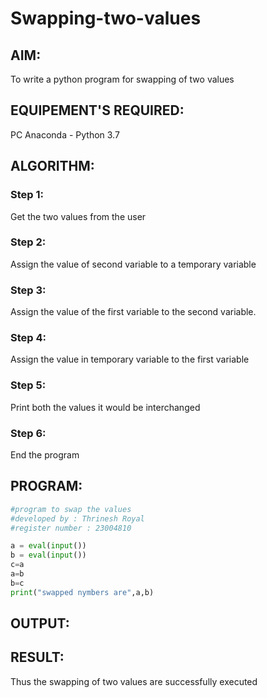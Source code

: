 # Swapping-two-values
## AIM:
To write a python program for swapping of two values
## EQUIPEMENT'S REQUIRED: 
PC
Anaconda - Python 3.7
## ALGORITHM: 
### Step 1:
Get the two values from the user
### Step 2: 
Assign the value of second variable to a temporary variable 
### Step 3: 
Assign the value of the first variable to the second variable.
### Step 4:  
Assign the value in temporary variable to the first variable
### Step 5: 
Print both the values it would be interchanged
### Step 6: 
End the program
## PROGRAM:
```PYTHON
#program to swap the values
#developed by : Thrinesh Royal 
#register number : 23004810

a = eval(input())
b = eval(input())
c=a
a=b
b=c
print("swapped nymbers are",a,b)
```

## OUTPUT:


## RESULT:
Thus the swapping of two values are successfully executed 



